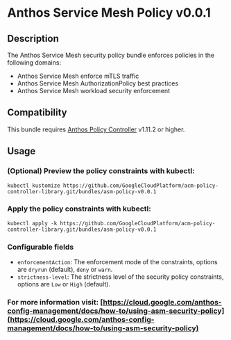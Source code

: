 # Anthos Service Mesh Policy v0.0.1

## Description
The Anthos Service Mesh security policy bundle enforces policies in the following domains:
- Anthos Service Mesh enforce mTLS traffic
- Anthos Service Mesh AuthorizationPolicy best practices
- Anthos Service Mesh workload security enforcement

## Compatibility

This bundle requires [Anthos Policy Controller](https://cloud.google.com/anthos-config-management/docs/concepts/policy-controller) v1.11.2 or higher.

## Usage

### (Optional) Preview the policy constraints with kubectl:
```shell
kubectl kustomize https://github.com/GoogleCloudPlatform/acm-policy-controller-library.git/bundles/asm-policy-v0.0.1
```

### Apply the policy constraints with kubectl:
```shell
kubectl apply -k https://github.com/GoogleCloudPlatform/acm-policy-controller-library.git/bundles/asm-policy-v0.0.1
```

### Configurable fields
-   `enforcementAction`: The enforcement mode of the constraints, options are `dryrun` (default),
    `deny` or `warn`.
-   `strictness-level`: The strictness level of the security policy constraints, options are `Low` or
    `High` (default).

### For more information visit: [https://cloud.google.com/anthos-config-management/docs/how-to/using-asm-security-policy](https://cloud.google.com/anthos-config-management/docs/how-to/using-asm-security-policy)
